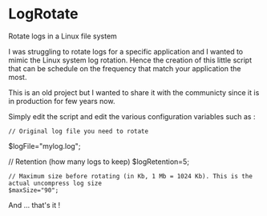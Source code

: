 # LogRotate
Rotate logs in a Linux file system

I was struggling to rotate logs for a specific application and I wanted to mimic the Linux system log rotation. Hence the creation of this little script that can be schedule on the frequency that match your application the most.

This is an old project but I wanted to share it with the communicty since it is in production for few years now.

Simply edit the script and edit the various configuration variables such as : 

	// Original log file you need to rotate
  $logFile="mylog.log";

  // Retention (how many logs to keep)
  $logRetention=5;

	// Maximum size before rotating (in Kb, 1 Mb = 1024 Kb). This is the actual uncompress log size
	$maxSize="90";
  
  And ... that's it !

